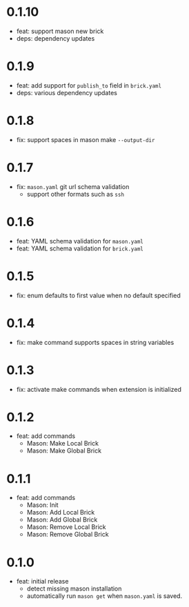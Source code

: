 # 0.1.10

- feat: support mason new brick
- deps: dependency updates

# 0.1.9

- feat: add support for `publish_to` field in `brick.yaml`
- deps: various dependency updates

# 0.1.8

- fix: support spaces in mason make `--output-dir`

# 0.1.7

- fix: `mason.yaml` git url schema validation
  - support other formats such as `ssh`

# 0.1.6

- feat: YAML schema validation for `mason.yaml`
- feat: YAML schema validation for `brick.yaml`

# 0.1.5

- fix: enum defaults to first value when no default specified

# 0.1.4

- fix: make command supports spaces in string variables

# 0.1.3

- fix: activate make commands when extension is initialized

# 0.1.2

- feat: add commands
  - Mason: Make Local Brick
  - Mason: Make Global Brick

# 0.1.1

- feat: add commands
  - Mason: Init
  - Mason: Add Local Brick
  - Mason: Add Global Brick
  - Mason: Remove Local Brick
  - Mason: Remove Global Brick

# 0.1.0

- feat: initial release
  - detect missing mason installation
  - automatically run `mason get` when `mason.yaml` is saved.
